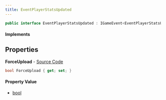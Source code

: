 ```yaml
---
title: EventPlayerStatsUpdated
---
```


```csharp
public interface EventPlayerStatsUpdated : IGameEvent<EventPlayerStatsUpdated>
```

#### Implements

## Properties

**ForceUpload** - [Source Code](https://github.com/swiftly-solution/swiftlys2/blob/main/managed/src/SwiftlyS2.Generated/GameEvents/Interfaces/EventPlayerStatsUpdated.cs#L21)

```csharp
bool ForceUpload { get; set; }
```

#### Property Value

- [bool](https://learn.microsoft.com/dotnet/api/system.boolean)

